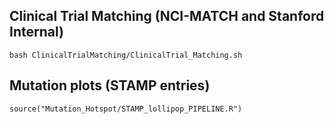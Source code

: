 ## Clinical Trial Matching (NCI-MATCH and Stanford Internal)
```
bash ClinicalTrialMatching/ClinicalTrial_Matching.sh
```

## Mutation plots (STAMP entries)
```
source("Mutation_Hotspot/STAMP_lollipop_PIPELINE.R")
```
